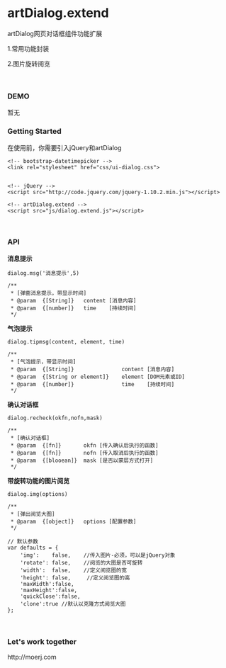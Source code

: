 # artDialog.extend
artDialog网页对话框组件功能扩展

<p>1.常用功能封装</p>
<p>2.图片旋转阅览</p>

<br>

<h3>DEMO</h3>
暂无

<br>

<h3>Getting Started</h3>
在使用前，你需要引入jQuery和artDialog


	<!-- bootstrap-datetimepicker -->
	<link rel="stylesheet" href="css/ui-dialog.css">


	<!-- jQuery -->
	<script src="http://code.jquery.com/jquery-1.10.2.min.js"></script>
	
	<!-- artDialog.extend -->
	<script src="js/dialog.extend.js"></script>

<br>

<h3>API</h3>

<b>消息提示</b>

	dialog.msg('消息提示',5)

	/**
	 * [弹窗消息提示，带显示时间]
	 * @param  {[String]}   content [消息内容]
	 * @param  {[number]}   time    [持续时间]
	 */

<b>气泡提示</b>

	dialog.tipmsg(content, element, time)

	/**
	 * [气泡提示，带显示时间]
	 * @param  {[String]}               content [消息内容]
	 * @param  {[String or element]}    element [DOM元素或ID]
	 * @param  {[number]}               time    [持续时间]
	 */
	
<b>确认对话框</b>
	
	dialog.recheck(okfn,nofn,mask)

	/**
	 * [确认对话框]
	 * @param  {[fn]}       okfn [传入确认后执行的函数]
	 * @param  {[fn]}       nofn [传入取消后执行的函数]
	 * @param  {[blooean]}  mask [是否以蒙层方式打开]
	 */
	

<b>带旋转功能的图片阅览</b>

	dialog.img(options)

	/**
	 * [弹出阅览大图]
	 * @param  {[object]}   options [配置参数]
	 */
	
	// 默认参数
	var defaults = {
	    'img':    false,    //传入图片-必须，可以是jQuery对象
	    'rotate': false,    //阅览的大图是否可旋转
	    'width':  false,    //定义阅览图的宽
	    'height': false,     //定义阅览图的高
	    'maxWidth':false,
	    'maxHeight':false,
	    'quickClose':false,
	    'clone':true //默认以克隆方式阅览大图
	};

<br>
<h3>Let's work together</h3>
http://moerj.com
